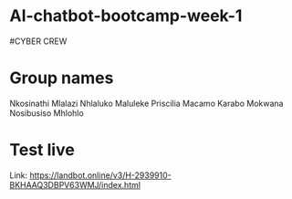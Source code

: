 # AI-chatbot-bootcamp-week-1
#CYBER CREW
# Group names
Nkosinathi Mlalazi 
Nhlaluko Maluleke
Priscilia Macamo
Karabo Mokwana
Nosibusiso Mhlohlo

# Test live
Link: https://landbot.online/v3/H-2939910-BKHAAQ3DBPV63WMJ/index.html
